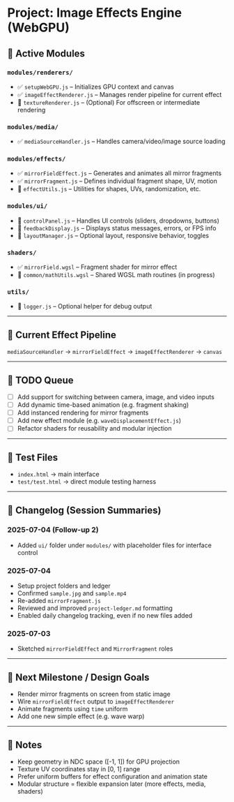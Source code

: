# Project: Image Effects Engine (WebGPU)

## 🔧 Active Modules

### `modules/renderers/`

* ✅ `setupWebGPU.js` – Initializes GPU context and canvas
* ✅ `imageEffectRenderer.js` – Manages render pipeline for current effect
* 🔲 `textureRenderer.js` – (Optional) For offscreen or intermediate rendering

### `modules/media/`

* ✅ `mediaSourceHandler.js` – Handles camera/video/image source loading

### `modules/effects/`

* ✅ `mirrorFieldEffect.js` – Generates and animates all mirror fragments
* ✅ `mirrorFragment.js` – Defines individual fragment shape, UV, motion
* 🔲 `effectUtils.js` – Utilities for shapes, UVs, randomization, etc.

### `modules/ui/`

* 🔲 `controlPanel.js` – Handles UI controls (sliders, dropdowns, buttons)
* 🔲 `feedbackDisplay.js` – Displays status messages, errors, or FPS info
* 🔲 `layoutManager.js` – Optional layout, responsive behavior, toggles

### `shaders/`

* ✅ `mirrorField.wgsl` – Fragment shader for mirror effect
* 🔲 `common/mathUtils.wgsl` – Shared WGSL math routines (in progress)

### `utils/`

* 🔲 `logger.js` – Optional helper for debug output

---

## 🧪 Current Effect Pipeline

`mediaSourceHandler` → `mirrorFieldEffect` → `imageEffectRenderer` → `canvas`

---

## 🎯 TODO Queue

* [ ] Add support for switching between camera, image, and video inputs
* [ ] Add dynamic time-based animation (e.g. fragment shaking)
* [ ] Add instanced rendering for mirror fragments
* [ ] Add new effect module (e.g. `waveDisplacementEffect.js`)
* [ ] Refactor shaders for reusability and modular injection

---

## 📄 Test Files

* `index.html` → main interface
* `test/test.html` → direct module testing harness

---

## 📝 Changelog (Session Summaries)

### 2025-07-04 (Follow-up 2)

* Added `ui/` folder under `modules/` with placeholder files for interface control

### 2025-07-04

* Setup project folders and ledger
* Confirmed `sample.jpg` and `sample.mp4`
* Re-added `mirrorFragment.js`
* Reviewed and improved `project-ledger.md` formatting
* Enabled daily changelog tracking, even if no new files added

### 2025-07-03

* Sketched `mirrorFieldEffect` and `MirrorFragment` roles

---

## 🎯 Next Milestone / Design Goals

* Render mirror fragments on screen from static image
* Wire `mirrorFieldEffect` output to `imageEffectRenderer`
* Animate fragments using `time` uniform
* Add one new simple effect (e.g. wave warp)

---

## 🧠 Notes

* Keep geometry in NDC space (\[-1, 1]) for GPU projection
* Texture UV coordinates stay in \[0, 1] range
* Prefer uniform buffers for effect configuration and animation state
* Modular structure = flexible expansion later (more effects, media, shaders)
